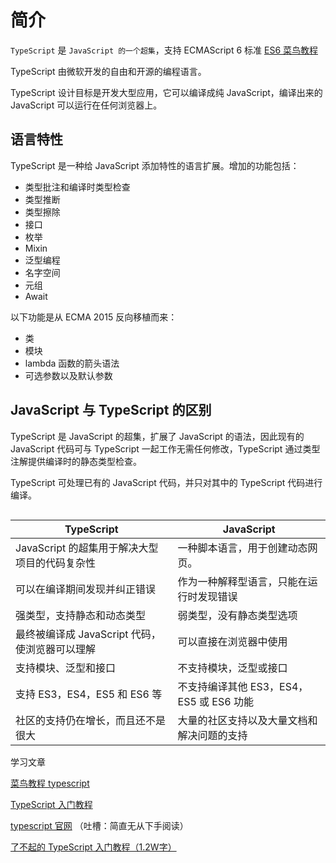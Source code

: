 # 简介

`TypeScript` 是 `JavaScript 的一个超集`，支持 ECMAScript 6 标准 [ES6 菜鸟教程](https://www.runoob.com/w3cnote/es6-tutorial.html)

TypeScript 由微软开发的自由和开源的编程语言。

TypeScript 设计目标是开发大型应用，它可以编译成纯 JavaScript，编译出来的 JavaScript 可以运行在任何浏览器上。

## 语言特性

TypeScript 是一种给 JavaScript 添加特性的语言扩展。增加的功能包括：

- 类型批注和编译时类型检查
- 类型推断
- 类型擦除
- 接口
- 枚举
- Mixin
- 泛型编程
- 名字空间
- 元组
- Await

以下功能是从 ECMA 2015 反向移植而来：

- 类
- 模块
- lambda 函数的箭头语法
- 可选参数以及默认参数

## JavaScript 与 TypeScript 的区别

TypeScript 是 JavaScript 的超集，扩展了 JavaScript 的语法，因此现有的 JavaScript 代码可与 TypeScript 一起工作无需任何修改，TypeScript 通过类型注解提供编译时的静态类型检查。

TypeScript 可处理已有的 JavaScript 代码，并只对其中的 TypeScript 代码进行编译。

<style>
    .img-box{
        display: flex;
        justify-content: space-around;
    }
</style>
<div class="img-box">
    <img class="zoom-custom-imgs" :src="$withBase('/assets/img/ts/ts1.png')" />
    <img class="zoom-custom-imgs" :src="$withBase('/assets/img/ts/ts2.png')" />
</div>

|TypeScript|	JavaScript|
| --- | --- |
|JavaScript 的超集用于解决大型项目的代码复杂性|	一种脚本语言，用于创建动态网页。|
|可以在编译期间发现并纠正错误|	作为一种解释型语言，只能在运行时发现错误|
|强类型，支持静态和动态类型	|弱类型，没有静态类型选项|
|最终被编译成 JavaScript 代码，使浏览器可以理解	|可以直接在浏览器中使用|
|支持模块、泛型和接口	|不支持模块，泛型或接口|
|支持 ES3，ES4，ES5 和 ES6 等|	不支持编译其他 ES3，ES4，ES5 或 ES6 功能|
|社区的支持仍在增长，而且还不是很大|	大量的社区支持以及大量文档和解决问题的支持|

学习文章 

[菜鸟教程 typescript](https://www.runoob.com/typescript/ts-tutorial.html)

[TypeScript 入门教程](https://ts.xcatliu.com/)

[typescript 官网](https://www.typescriptlang.org/) （吐槽：简直无从下手阅读）

[了不起的 TypeScript 入门教程（1.2W字）](https://segmentfault.com/a/1190000022876390)